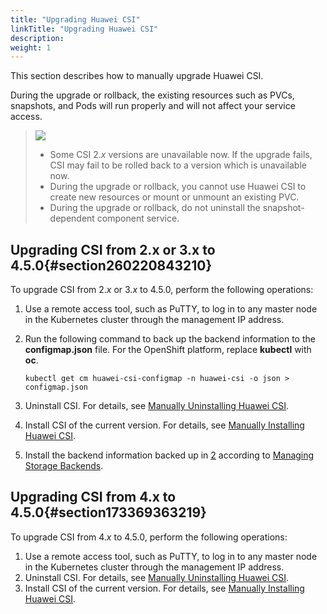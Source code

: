 ```yaml
---
title: "Upgrading Huawei CSI"
linkTitle: "Upgrading Huawei CSI"
description: 
weight: 1
---
```


This section describes how to manually upgrade Huawei CSI.

During the upgrade or rollback, the existing resources such as PVCs, snapshots, and Pods will run properly and will not affect your service access.

>![](/css-docs/public_sys-resources/en-us/icon-notice.gif)  
>-   Some CSI 2._x_  versions are unavailable now. If the upgrade fails, CSI may fail to be rolled back to a version which is unavailable now.
>-   During the upgrade or rollback, you cannot use Huawei CSI to create new resources or mount or unmount an existing PVC.
>-   During the upgrade or rollback, do not uninstall the snapshot-dependent component service.

## Upgrading CSI from 2.x or 3.x to  4.5.0{#section260220843210}

To upgrade CSI from 2._x_  or 3._x_  to  4.5.0, perform the following operations:

1.  Use a remote access tool, such as PuTTY, to log in to any master node in the Kubernetes cluster through the management IP address.
2.  <a name="li1699321211285"></a>Run the following command to back up the backend information to the  **configmap.json**  file. For the OpenShift platform, replace  **kubectl**  with  **oc**.

    ```
    kubectl get cm huawei-csi-configmap -n huawei-csi -o json > configmap.json
    ```

3.  Uninstall CSI. For details, see  [Manually Uninstalling Huawei CSI](/docs/installation-and-deployment/uninstalling-huawei-csi/manually-uninstalling-huawei-csi).
4.  Install CSI of the current version. For details, see  [Manually Installing Huawei CSI](/docs/installation-and-deployment/installing-huawei-csi/manually-installing-huawei-csi).
5.  Install the backend information backed up in  [2](#li1699321211285)  according to  [Managing Storage Backends](/docs/storage-backend-management/managing-storage-backends).

## Upgrading CSI from 4.x to  4.5.0{#section173369363219}

To upgrade CSI from 4._x_  to  4.5.0, perform the following operations:

1.  Use a remote access tool, such as PuTTY, to log in to any master node in the Kubernetes cluster through the management IP address.
2.  Uninstall CSI. For details, see  [Manually Uninstalling Huawei CSI](/docs/installation-and-deployment/uninstalling-huawei-csi/manually-uninstalling-huawei-csi).
3.  Install CSI of the current version. For details, see  [Manually Installing Huawei CSI](/docs/installation-and-deployment/installing-huawei-csi/manually-installing-huawei-csi).

